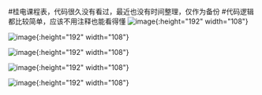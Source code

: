
#桂电课程表，代码很久没有看过，最近也没有时间整理，仅作为备份
#代码逻辑都比较简单，应该不用注释也能看得懂
![image](https://raw.githubusercontent.com/fxlddd/GUET-CourseTable/master/imgs/1.png){:height="192" width="108"}

![image](https://raw.githubusercontent.com/fxlddd/GUET-CourseTable/master/imgs/2.png){:height="192" width="108"}

![image](https://raw.githubusercontent.com/fxlddd/GUET-CourseTable/master/imgs/3.png){:height="192" width="108"}

![image](https://raw.githubusercontent.com/fxlddd/GUET-CourseTable/master/imgs/4.png){:height="192" width="108"}


![image](https://raw.githubusercontent.com/fxlddd/GUET-CourseTable/master/imgs/5.png){:height="192" width="108"}
